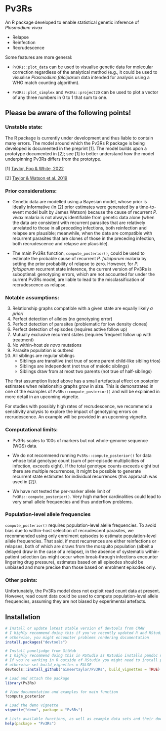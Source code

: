 # Pv3Rs

An R package developed to enable statistical genetic inference of 
*Plasmodium vivax* 

- Relapse
- Reinfection
- Recrudescence

Some features are more general:

- `Pv3Rs::plot_data` can be used to visualise genetic data for molecular
correction regardless of the analytical method (e.g., it could be used to
visualise *Plasmodium falciparum* data intended for analysis using a WHO match
counting algorithm).

- `Pv3Rs::plot_simplex` and `Pv3Rs::project2D` can be used to plot a vector of
any three numbers in 0 to 1 that sum to one.

## Please be aware of the following points!

### Unstable state: 

The R package is currently under development and thus liable to contain many
errors. The model around which the Pv3Rs R package is being developed is
documented in the preprint [1]. The model builds upon a prototype documented in
[2]; see [1] to better understand how the model underpinning Pv3Rs differs from
the prototype.

[1] [Taylor, Foo & White, 2022](https://www.medrxiv.org/content/10.1101/2022.11.23.22282669v1)

[2] [Taylor & Watson et al. 2019](https://www.nature.com/articles/s41467-019-13412-x)

### Prior considerations: 

- Genetic data are modelled using a Bayesian model, whose prior is ideally
informative (in [2] prior estimates were generated by a time-to-event model
built by James Watson) because the cause of recurrent *P. vivax* malaria is not
always identifiable from genetic data alone (when the data are consistent with
recurrent parasites that are relatively unrelated to those in all preceding
infections, both reinfection and relapse are plausible; meanwhile, when the data
are compatible with recurrent parasites that are clones of those in the
preceding infection, both recrudescence and relapse are plausible).

- The main Pv3Rs function, `compute_posterior()`, could be used to estimate the
probable cause of recurrent *P. falciparum* malaria by setting the prior
probability of relapse to zero. However, for *P. falciparum* recurrent state
inference, the current version of Pv3Rs is suboptimal: genotyping errors, which
are not accounted for under the current Pv3Rs model, are liable to lead to the
misclassification of recrudescence as relapse.

### Notable assumptions: 

3) Relationship graphs compatible with a given state are equally likely *a priori*
4) Perfect detection of alleles (no genotyping error)
3) Perfect detection of parasites (problematic for low density clones)
2) Perfect detection of episodes (requires active follow up) 
1) Mutually exclusive recurrent states (requires frequent follow up with treatment)
2) No within-host *de novo* mutations 
6) Parasite population is outbred
5) All siblings are regular siblings
    - Siblings are transitive (not true of some parent child-like sibling trios)
    - Siblings are independent (not true of meiotic siblings)
    - Siblings draw from at most two parents (not true of half-siblings)

The first assumption listed above has a small artefactual effect on posterior 
estimates when relationship graphs grow in size. This is demonstrated in one of 
the examples of `Pv3Rs::compute_posterior()` and will be explained in more 
detail in an upcoming vignette. 

For studies with possibly high rates of recrudescence, we recommend a
sensitivity analysis to explore the impact of genotyping errors on
recrudescence. An example will be provided in an upcoming vignette. 

### Computational limits:

- Pv3Rs scales to 100s of markers but not whole-genome sequence (WGS) data.  

- We do not recommend running `Pv3Rs::compute_posterior()` for data whose total 
genotype count (sum of per-episode multiplicities of infection, exceeds eight).
If the total genotype counts exceeds eight but there are multiple recurrences,
it might be possible to generate recurrent state estimates for individual
recurrences (this approach was used in [2]).

- We have not tested the per-marker allele limit of `Pv3Rs::compute_posterior()`. 
Very high marker cardinalities could lead to very small allele frequencies and 
thus underflow problems. 


### Population-level allele frequencies 

`compute_posterior()` requires population-level alelle frequencies. To avoid
bias due to within-host selection of recrudescent parasites, we recommended
using only enrolment episodes to estimate population-level allele frequencies.
That said, if most recurrences are either reinfections or relapses, both of
which are draws from the mosquito population (albeit a delayed draw in the
case of a relapse), in the absence of systematic within-patient selection (as
might occur when break-through infections encounter lingering drug pressure),
estimates based on all episodes should be unbiased and more precise than those
based on enrolment episodes only.

### Other points: 

Unfortunately, the Pv3Rs model does not exploit read count data at present.
However, read count data could be used to compute population-level allele
frequencies, assuming they are not biased by experimental artefacts.


## Installation 

```r
# Install or update latest stable version of devtools from CRAN
# I highly recommend doing this if you've recently updated R and RStudio to versions 4.3.0 and 2023.3.1.446, respectively; 
# otherwise, you might encounter problems rendering documentation
install.packages("devtools")

# Install paneljudge from GitHub 
# I highly recommend doing this in RStudio as RStudio installs pandoc needed to build vignettes
# If you're working in R outside of RStudio you might need to install pandoc and check its path; 
# otherwise set build_vignettes = FALSE
devtools::install_github("aimeertaylor/Pv3Rs", build_vignettes = TRUE)

# Load and attach the package
library(Pv3Rs)

# View documentation and examples for main function
?compute_posterior

# Load the demo vignette
vignette("demo", package = "Pv3Rs")

# Lists available functions, as well as example data sets and their documentation [check]
help(package = "Pv3Rs")
```
